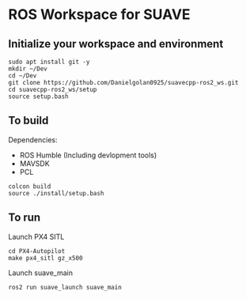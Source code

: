# ROS Workspace for SUAVE

## Initialize your workspace and environment
```
sudo apt install git -y
mkdir ~/Dev
cd ~/Dev
git clone https://github.com/Danielgolan0925/suavecpp-ros2_ws.git
cd suavecpp-ros2_ws/setup
source setup.bash
```

## To build
Dependencies:
- ROS Humble (Including devlopment tools)
- MAVSDK
- PCL

```
colcon build
source ./install/setup.bash
```

## To run
Launch PX4 SITL
```
cd PX4-Autopilot
make px4_sitl gz_x500
```
Launch suave_main
```
ros2 run suave_launch suave_main
```
